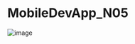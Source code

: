 # MobileDevApp_N05
![image](https://github.com/user-attachments/assets/1ee9a77d-e8f7-4947-9785-e0b320b2a710)

